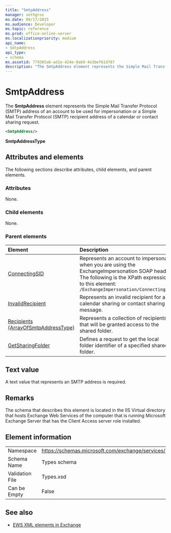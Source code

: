 ```yaml
---
title: "SmtpAddress"
manager: sethgros
ms.date: 09/17/2015
ms.audience: Developer
ms.topic: reference
ms.prod: office-online-server
ms.localizationpriority: medium
api_name:
- SmtpAddress
api_type:
- schema
ms.assetid: 779305a6-ad1e-424e-8a69-4e3bef61d787
description: "The SmtpAddress element represents the Simple Mail Transfer Protocol (SMTP) address of an account to be used for impersonation or a Simple Mail Transfer Protocol (SMTP) recipient address of a calendar or contact sharing request."
---
```


# SmtpAddress

The **SmtpAddress** element represents the Simple Mail Transfer Protocol (SMTP) address of an account to be used for impersonation or a Simple Mail Transfer Protocol (SMTP) recipient address of a calendar or contact sharing request. 
  
```xml
<SmtpAddress/>
```

**SmtpAddressType**

## Attributes and elements

The following sections describe attributes, child elements, and parent elements.
  
### Attributes

None.
  
### Child elements

None.
  
### Parent elements

|**Element**|**Description**|
|:-----|:-----|
|[ConnectingSID](connectingsid.md) <br/> |Represents an account to impersonate when you are using the ExchangeImpersonation SOAP header.  <br/> The following is the XPath expression to this element:  <br/>  `/ExchangeImpersonation/ConnectingSID` <br/> |
|[InvalidRecipient](invalidrecipient.md) <br/> |Represents an invalid recipient for a calendar sharing or contact sharing message.  <br/> |
|[Recipients (ArrayOfSmtpAddressType)](recipients-arrayofsmtpaddresstype.md) <br/> |Represents a collection of recipients that will be granted access to the shared folder.  <br/> |
|[GetSharingFolder](getsharingfolder.md) <br/> |Defines a request to get the local folder identifier of a specified shared folder.  <br/> |
   
## Text value

A text value that represents an SMTP address is required.
  
## Remarks

The schema that describes this element is located in the IIS Virtual directory that hosts Exchange Web Services of the computer that is running Microsoft Exchange Server that has the Client Access server role installed.
  
## Element information

|||
|:-----|:-----|
|Namespace  <br/> |https://schemas.microsoft.com/exchange/services/2006/types  <br/> |
|Schema Name  <br/> |Types schema  <br/> |
|Validation File  <br/> |Types.xsd  <br/> |
|Can be Empty  <br/> |False  <br/> |
   
## See also

- [EWS XML elements in Exchange](ews-xml-elements-in-exchange.md)

